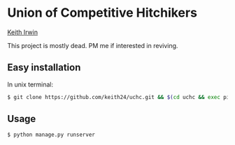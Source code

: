 # Union of Competitive Hitchikers
[Keith Irwin](https://keithirwin.us/)

This project is mostly dead.  PM me if interested in reviving.  

## Easy installation
In unix terminal:
```sh
$ git clone https://github.com/keith24/uchc.git && $(cd uchc && exec pip install -r requirements.txt)
```

## Usage
```sh
$ python manage.py runserver
```